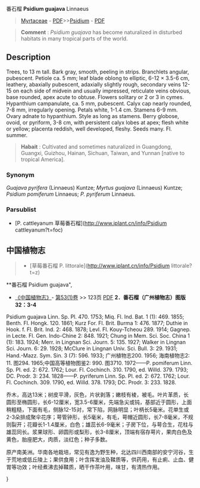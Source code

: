 番石榴 **Psidium guajava** Linnaeus

> [Myrtaceae](http://www.iplant.cn/info/Myrtaceae?t=foc) - [PDF](http://www.iplant.cn/foc/pdf/Myrtaceae.pdf)>>[Psidium](http://www.iplant.cn/info/Psidium?t=foc) - [PDF](http://www.iplant.cn/foc/pdf/Psidium.pdf)


> **Comment** : 
> *Psidium guajava* has become naturalized in disturbed habitats in many tropical parts of the world.

## Description

Trees, to 13 m tall. Bark gray, smooth, peeling in strips. Branchlets angular, pubescent. Petiole ca. 5 mm; leaf blade oblong to elliptic, 6-12 × 3.5-6 cm, leathery, abaxially pubescent, adaxially slightly rough, secondary veins 12-15 on each side of midvein and usually impressed, reticulate veins obvious, base rounded, apex acute to obtuse. Flowers solitary or 2 or 3 in cymes. Hypanthium campanulate, ca. 5 mm, pubescent. Calyx cap nearly rounded, 7-8 mm, irregularly opening. Petals white, 1-1.4 cm. Stamens 6-9 mm. Ovary adnate to hypanthium. Style as long as stamens. Berry globose, ovoid, or pyriform, 3-8 cm, with persistent calyx lobes at apex; flesh white or yellow; placenta reddish, well developed, fleshy. Seeds many. Fl. summer.


> **Habait** : 
> Cultivated and sometimes naturalized in Guangdong, Guangxi, Guizhou, Hainan, Sichuan, Taiwan, and Yunnan [native to tropical America].

### Synonym
*Guajava pyrifera* (Linnaeus) Kuntze; *Myrtus guajava* (Linnaeus) Kuntze; *Psidium pomiferum* Linnaeus; *P. pyriferum* Linnaeus.

### Parsublist

* [P.  cattleyanum  草莓番石榴](http://www.iplant.cn/info/Psidium cattleyanum?t=foc)

## 中国植物志

> * [草莓番石榴  P.  littorale](http://www.iplant.cn/info/Psidium littorale?t=z)


**番石榴 Psidium guajava",


* [《中国植物志》](http://www.iplant.cn/frps)- [第53(1)卷](http://www.iplant.cn/frps/vol/53(1)) >> 123页 [PDF](http://www.iplant.cn/frps/pdf/53(1)/123a.PDF)
**2．番石榴（广州植物志）图版32：3-4**

Psidium guajava Linn. Sp. Pl. 470. 1753; Miq. Fl. Ind. Bat. 1 (1): 469. 1855; Benth. Fl. Hongk. 120. 1861; Kurz For. Fl. Brit. Burma 1: 476. 1877; Duthie in Hook. f. Fl. Brit. Ind. 2: 468. 1878; Levl. Fl. Kouy-Tcheou 289. 1914; Gagnep. in Lecte. Fl. Gen. Indo-Chine 2: 848. 1921; Chung in Mem. Sci. Soc. China 1 (1): 183. 1924; Merr. in Lingnan Sci. Journ. 5: 135. 1927; Walker in Lingnan Sci. Journ. 6: 29. 1928; McClure in Lingnan Univ. Sci. Bull. 3: 29. 1931; Hand.-Mazz. Sym. Sin. 3 (7): 596. 1933; 广州植物志200. 1956; 海南植物志2: 11. 图294. 1965;中国高等植物图鉴2: 990. 图3710. 1972——P. pomiferum Linn. Sp. Pl. ed. 2: 672. 1762; Lour. Fl. Cochinch. 310. 1790, ed. Willd. 379. 1793; DC. Prodr. 3: 234. 1828——P. pyriferum Linn. Sp. Pl. ed. 2: 672. 1762; Lour. Fl. Cochinch. 309. 1790, ed. Willd. 378. 1793; DC. Prodr. 3: 233. 1828.

乔木，高达13米；树皮平滑，灰色，片状剥落；嫩枝有棱，被毛。叶片革质，长圆形至椭圆形，长6-12厘米，宽3.5-6厘米，先端急尖或钝，基部近于圆形，上面稍粗糙，下面有毛，侧脉12-15对，常下陷，网脉明显；叶柄长5毫米。花单生或2-3朵排成聚伞花序；萼管钟形，长5毫米，有毛，萼帽近圆形，长7-8毫米，不规则裂开；花瓣长1-1.4厘米，白色；雄蕊长6-9毫米；子房下位，与萼合生，花柱与雄蕊同长。浆果球形、卵圆形或梨形，长3-8厘米，顶端有宿存萼片，果肉白色及黄色，胎座肥大，肉质，淡红色；种子多数。

原产南美洲。华南各地栽培，常见有逸为野生种，北达四川西南部的安宁河谷，生于荒地或低丘陵上；果供食用；叶含挥发油及鞣质等，供药用，有止痢、止血、健胃等功效；叶经煮沸去掉鞣质，晒干作茶叶用，味甘，有清热作用。

}